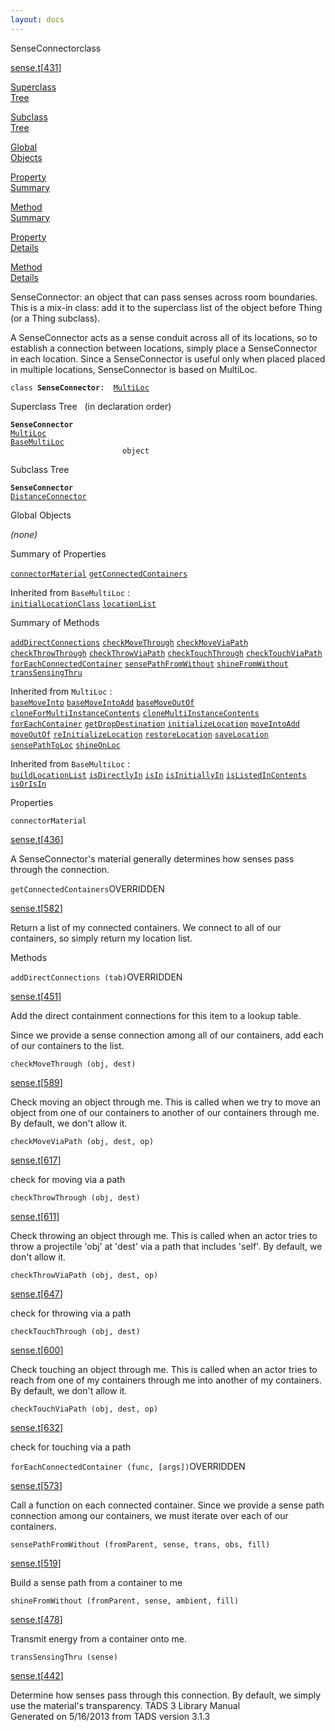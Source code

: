 ```yaml
---
layout: docs
---
```

<span class="title">SenseConnector</span><span class="type">class</span>

[sense.t](../file/sense.t.html)\[[431](../source/sense.t.html#431)\]

[Superclass  
Tree](#_SuperClassTree_)

[Subclass  
Tree](#_SubClassTree_)

[Global  
Objects](#_ObjectSummary_)

[Property  
Summary](#_PropSummary_)

[Method  
Summary](#_MethodSummary_)

[Property  
Details](#_Properties_)

[Method  
Details](#_Methods_)



SenseConnector: an object that can pass senses across room boundaries.
This is a mix-in class: add it to the superclass list of the object
before Thing (or a Thing subclass).

A SenseConnector acts as a sense conduit across all of its locations, so
to establish a connection between locations, simply place a
SenseConnector in each location. Since a SenseConnector is useful only
when placed placed in multiple locations, SenseConnector is based on
MultiLoc.

`class `**`SenseConnector`**` :   `[`MultiLoc`](../object/MultiLoc.html)



<span id="_SuperClassTree_"></span>



<span class="hdln">Superclass Tree</span>   (in declaration order)



**`SenseConnector`**  
[`MultiLoc`](../object/MultiLoc.html)  
[`BaseMultiLoc`](../object/BaseMultiLoc.html)  
`                         object`  
<span id="_SubClassTree_"></span>



<span class="hdln">Subclass Tree</span>  



**`SenseConnector`**  
[`DistanceConnector`](../object/DistanceConnector.html)  
<span id="_ObjectSummary_"></span>



<span class="hdln">Global Objects</span>  



*(none)* <span id="_PropSummary_"></span>



<span class="hdln">Summary of Properties</span>  



[`connectorMaterial`](#connectorMaterial) [`getConnectedContainers`](#getConnectedContainers)



Inherited from `BaseMultiLoc` :  
[`initialLocationClass`](../object/BaseMultiLoc.html#initialLocationClass) [`locationList`](../object/BaseMultiLoc.html#locationList)

<span id="_MethodSummary_"></span>



<span class="hdln">Summary of Methods</span>  



[`addDirectConnections`](#addDirectConnections) [`checkMoveThrough`](#checkMoveThrough) [`checkMoveViaPath`](#checkMoveViaPath) [`checkThrowThrough`](#checkThrowThrough) [`checkThrowViaPath`](#checkThrowViaPath) [`checkTouchThrough`](#checkTouchThrough) [`checkTouchViaPath`](#checkTouchViaPath) [`forEachConnectedContainer`](#forEachConnectedContainer) [`sensePathFromWithout`](#sensePathFromWithout) [`shineFromWithout`](#shineFromWithout) [`transSensingThru`](#transSensingThru)

Inherited from `MultiLoc` :  
[`baseMoveInto`](../object/MultiLoc.html#baseMoveInto) [`baseMoveIntoAdd`](../object/MultiLoc.html#baseMoveIntoAdd) [`baseMoveOutOf`](../object/MultiLoc.html#baseMoveOutOf) [`cloneForMultiInstanceContents`](../object/MultiLoc.html#cloneForMultiInstanceContents) [`cloneMultiInstanceContents`](../object/MultiLoc.html#cloneMultiInstanceContents) [`forEachContainer`](../object/MultiLoc.html#forEachContainer) [`getDropDestination`](../object/MultiLoc.html#getDropDestination) [`initializeLocation`](../object/MultiLoc.html#initializeLocation) [`moveIntoAdd`](../object/MultiLoc.html#moveIntoAdd) [`moveOutOf`](../object/MultiLoc.html#moveOutOf) [`reInitializeLocation`](../object/MultiLoc.html#reInitializeLocation) [`restoreLocation`](../object/MultiLoc.html#restoreLocation) [`saveLocation`](../object/MultiLoc.html#saveLocation) [`sensePathToLoc`](../object/MultiLoc.html#sensePathToLoc) [`shineOnLoc`](../object/MultiLoc.html#shineOnLoc)

Inherited from `BaseMultiLoc` :  
[`buildLocationList`](../object/BaseMultiLoc.html#buildLocationList) [`isDirectlyIn`](../object/BaseMultiLoc.html#isDirectlyIn) [`isIn`](../object/BaseMultiLoc.html#isIn) [`isInitiallyIn`](../object/BaseMultiLoc.html#isInitiallyIn) [`isListedInContents`](../object/BaseMultiLoc.html#isListedInContents) [`isOrIsIn`](../object/BaseMultiLoc.html#isOrIsIn)

<span id="_Properties_"></span>



<span class="hdln">Properties</span>  



<span id="connectorMaterial"></span>

`connectorMaterial`

[sense.t](../file/sense.t.html)\[[436](../source/sense.t.html#436)\]



A SenseConnector's material generally determines how senses pass through
the connection.



<span id="getConnectedContainers"></span>

`getConnectedContainers`<span class="rem">OVERRIDDEN</span>

[sense.t](../file/sense.t.html)\[[582](../source/sense.t.html#582)\]



Return a list of my connected containers. We connect to all of our
containers, so simply return my location list.



<span id="_Methods_"></span>



<span class="hdln">Methods</span>  



<span id="addDirectConnections"></span>

`addDirectConnections (tab)`<span class="rem">OVERRIDDEN</span>

[sense.t](../file/sense.t.html)\[[451](../source/sense.t.html#451)\]



Add the direct containment connections for this item to a lookup table.

Since we provide a sense connection among all of our containers, add
each of our containers to the list.



<span id="checkMoveThrough"></span>

`checkMoveThrough (obj, dest)`

[sense.t](../file/sense.t.html)\[[589](../source/sense.t.html#589)\]



Check moving an object through me. This is called when we try to move an
object from one of our containers to another of our containers through
me. By default, we don't allow it.



<span id="checkMoveViaPath"></span>

`checkMoveViaPath (obj, dest, op)`

[sense.t](../file/sense.t.html)\[[617](../source/sense.t.html#617)\]



check for moving via a path



<span id="checkThrowThrough"></span>

`checkThrowThrough (obj, dest)`

[sense.t](../file/sense.t.html)\[[611](../source/sense.t.html#611)\]



Check throwing an object through me. This is called when an actor tries
to throw a projectile 'obj' at 'dest' via a path that includes 'self'.
By default, we don't allow it.



<span id="checkThrowViaPath"></span>

`checkThrowViaPath (obj, dest, op)`

[sense.t](../file/sense.t.html)\[[647](../source/sense.t.html#647)\]



check for throwing via a path



<span id="checkTouchThrough"></span>

`checkTouchThrough (obj, dest)`

[sense.t](../file/sense.t.html)\[[600](../source/sense.t.html#600)\]



Check touching an object through me. This is called when an actor tries
to reach from one of my containers through me into another of my
containers. By default, we don't allow it.



<span id="checkTouchViaPath"></span>

`checkTouchViaPath (obj, dest, op)`

[sense.t](../file/sense.t.html)\[[632](../source/sense.t.html#632)\]



check for touching via a path



<span id="forEachConnectedContainer"></span>

`forEachConnectedContainer (func, [args])`<span class="rem">OVERRIDDEN</span>

[sense.t](../file/sense.t.html)\[[573](../source/sense.t.html#573)\]



Call a function on each connected container. Since we provide a sense
path connection among our containers, we must iterate over each of our
containers.



<span id="sensePathFromWithout"></span>

`sensePathFromWithout (fromParent, sense, trans, obs, fill)`

[sense.t](../file/sense.t.html)\[[519](../source/sense.t.html#519)\]



Build a sense path from a container to me



<span id="shineFromWithout"></span>

`shineFromWithout (fromParent, sense, ambient, fill)`

[sense.t](../file/sense.t.html)\[[478](../source/sense.t.html#478)\]



Transmit energy from a container onto me.



<span id="transSensingThru"></span>

`transSensingThru (sense)`

[sense.t](../file/sense.t.html)\[[442](../source/sense.t.html#442)\]



Determine how senses pass through this connection. By default, we simply
use the material's transparency.
TADS 3 Library Manual  
Generated on 5/16/2013 from TADS version 3.1.3


